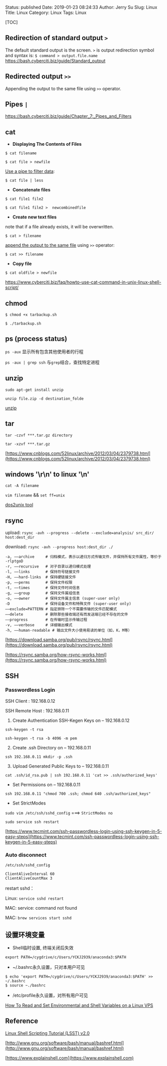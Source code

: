 Status: published
Date:  2019-01-23 08:24:33
Author: Jerry Su
Slug: Linux
Title: Linux
Category: Linux
Tags: Linux

[TOC]


## Redirection of standard output `>`

The default standard output is the screen.
`>` is output redirection symbol and syntax is:
`$ command > output.file.name`
https://bash.cyberciti.biz/guide/Standard_output

## Redirected output `>>`

Appending the output to the same file using `>>` operator.

## Pipes `|`

https://bash.cyberciti.biz/guide/Chapter_7:_Pipes_and_Filters

## cat

- **Displaying The Contents of Files**

`$ cat filename`

`$ cat file > newfile`

[Use a pipe to filter data](https://bash.cyberciti.biz/guide/Pipes):

`$ cat file | less`

- **Concatenate files**

`$ cat file1 file2`

`$ cat file1 file2 >  newcombinedfile`

- **Create new text files**

 note that if a file already exists, it will be overwritten. 
 
`$ cat > filename`

[append the output to the same file](https://bash.cyberciti.biz/guide/Appending_redirected_output) using `>>` operator:

`$ cat >> filename`

- **Copy file**

`$ cat oldfile > newfile`

https://www.cyberciti.biz/faq/howto-use-cat-command-in-unix-linux-shell-script/

## chmod

`$ chmod +x tarbackup.sh`

`$ ./tarbackup.sh`

## ps (process status)

`ps -aux` 显示所有包含其他使用者的行程

`ps -aux | grep ssh` 与`grep`结合，查找特定进程

## unzip

`sudo apt-get install unzip`

`unzip file.zip -d destination_folde`

[unzip](https://askubuntu.com/questions/86849/how-to-unzip-a-zip-file-from-the-terminal)

## tar

`tar -czvf ***.tar.gz directory`

`tar -xzvf ***.tar.gz`

[https://www.cnblogs.com/52linux/archive/2012/03/04/2379738.html](https://www.cnblogs.com/52linux/archive/2012/03/04/2379738.html)

## windows '\r\n' to linux '\n'

`cat -A filename`

`vim filename` && `set ff=unix`

[dos2unix tool](https://superuser.com/questions/612435/cygwin-dos2unix-command-not-found/612440#612440)

## rsync

upload: `rsync -avh --progress --delete --exclude=analysis/ src_dir/ host:dest_dir`

download: `rsync -avh --progress host:dest_dir ./`

```
-a, ––archive	  # 归档模式，表示以递归方式传输文件，并保持所有文件属性，等价于 -rlptgoD
-r, ––recursive	  # 对子目录以递归模式处理
-l, ––links	      # 保持符号链接文件
-H, ––hard-links  # 保持硬链接文件
-p, ––perms	      # 保持文件权限
-t, ––times	      # 保持文件时间信息
-g, ––group	      # 保持文件属组信息
-o, ––owner	      # 保持文件属主信息 (super-user only)
-D	              # 保持设备文件和特殊文件 (super-user only)
––exclude=PATTERN #	指定排除一个不需要传输的文件匹配模式
––delete	      # 删除那些接收端还有而发送端已经不存在的文件
––progress	      # 在传输时显示传输过程
-v, ––verbose	  # 详细输出模式
-h, ––human-readable # 输出文件大小使用易读的单位（如，K，M等）

```

[https://download.samba.org/pub/rsync/rsync.html](https://download.samba.org/pub/rsync/rsync.html)

[https://rsync.samba.org/how-rsync-works.html](https://rsync.samba.org/how-rsync-works.html)

## SSH

### Passwordless Login

SSH Client : 192.168.0.12

SSH Remote Host : 192.168.0.11

1. Create Authentication SSH-Kegen Keys on – 192.168.0.12

`ssh-keygen -t rsa`

`ssh-keygen -t rsa -b 4096 -m pem`

2. Create .ssh Directory on – 192.168.0.11

`ssh 192.168.0.11 mkdir -p .ssh`

3. Upload Generated Public Keys to – 192.168.0.11

`cat .ssh/id_rsa.pub | ssh 192.168.0.11 'cat >> .ssh/authorized_keys'`

- Set Permissions on – 192.168.0.11

`ssh 192.168.0.11 "chmod 700 .ssh; chmod 640 .ssh/authorized_keys"`

- Set StrictModes

`sudo vim /etc/ssh/sshd_config` ===> `StrictModes no`

`sudo service ssh restart`

[https://www.tecmint.com/ssh-passwordless-login-using-ssh-keygen-in-5-easy-steps](https://www.tecmint.com/ssh-passwordless-login-using-ssh-keygen-in-5-easy-steps)

### Auto disconnect

```
/etc/ssh/sshd_config

ClientAliveInterval 60
ClientAliveCountMax 3
```

restart sshd：

Linux: `service sshd restart`

MAC: service: command not found

MAC: `brew services start sshd`

## 设置环境变量 

- Shell临时设置, 终端关闭后失效

`export PATH=/cygdrive/c/Users/YCKJ2939/anaconda3:$PATH`

- ~/.bashrc永久设置，只对本用户可见

```
$ echo 'export PATH=/cygdrive/c/Users/YCKJ2939/anaconda3:$PATH' >> ~/.bashrc
$ source ~./bashrc
```
- /etc/profile永久设置，对所有用户可见

[How To Read and Set Environmental and Shell Variables on a Linux VPS](https://www.digitalocean.com/community/tutorials/how-to-read-and-set-environmental-and-shell-variables-on-a-linux-vps)

## Reference

[Linux Shell Scripting Tutorial (LSST) v2.0](https://bash.cyberciti.biz/guide/Main_Page)

[http://www.gnu.org/software/bash/manual/bashref.html](http://www.gnu.org/software/bash/manual/bashref.html)

[https://www.explainshell.com](https://www.explainshell.com)